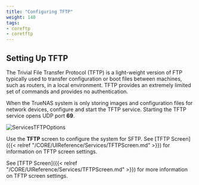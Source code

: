 ```yaml
---
title: "Configuring TFTP"
weight: 140
tags:
- coreftp
- coretftp
---
```



## Setting Up TFTP

The Trivial File Transfer Protocol (TFTP) is a light-weight version of FTP typically used to transfer configuration or boot files between machines, such as routers, in a local environment.
TFTP provides an extremely limited set of commands and provides no authentication.

When the TrueNAS system is only storing images and configuration files for network devices, configure and start the TFTP service.
Starting the TFTP service opens UDP port **69**.

![ServicesTFTPOptions](/images/CORE/12.0/ServicesTFTPOptions.png "TFTP Service Options")

Use the **TFTP** screen to configure the system for SFTP. See [TFTP Screen]({{< relref "/CORE/UIReference/Services/TFTPScreen.md" >}}) for information on TFTP screen settings.

See [TFTP Screen]({{< relref "/CORE/UIReference/Services/TFTPScreen.md" >}}) for more information on TFTP screen settings.